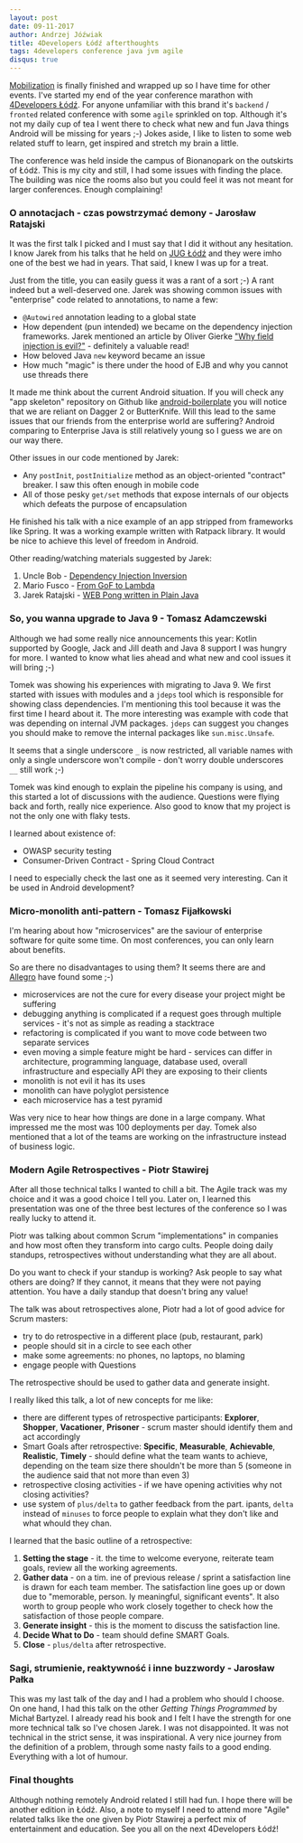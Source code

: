 ```yaml
---
layout: post
date: 09-11-2017
author: Andrzej Jóźwiak
title: 4Developers Łódź afterthoughts
tags: 4developers conference java jvm agile
disqus: true
---
```


[Mobilization](https://mobilization.pl) is finally finished and wrapped up so I have time for other events. I've started my end of the year conference marathon with [4Developers Łódź](https://lodz.4developers.org.pl/). For anyone unfamiliar with this brand it's `backend` / `fronted` related conference with some `agile` sprinkled on top. Although it's not my daily cup of tea I went there to check what new and fun Java things Android will be missing for years ;-) Jokes aside, I like to listen to some web related stuff to learn, get inspired and stretch my brain a little.

The conference was held inside the campus of Bionanopark on the outskirts of Łódź. This is my city and still, I had some issues with finding the place. The building was nice the rooms also but you could feel it was not meant for larger conferences. Enough complaining!

### O annotacjach - czas powstrzymać demony - Jarosław Ratajski

It was the first talk I picked and I must say that I did it without any hesitation. I know Jarek from his talks that he held on [JUG Łódź](https://www.meetup.com/Java-User-Group-Lodz/) and they were imho one of the best we had in years. That said, I knew I was up for a treat.

Just from the title, you can easily guess it was a rant of a sort ;-) A rant indeed but a well-deserved one. Jarek was showing common issues with "enterprise" code related to annotations, to name a few:

* `@Autowired` annotation leading to a global state
* How dependent (pun intended) we became on the dependency injection frameworks. Jarek mentioned an article by Oliver Gierke ["Why field injection is evil?"](http://olivergierke.de/2013/11/why-field-injection-is-evil/) - definitely a valuable read!
* How beloved Java `new` keyword became an issue
* How much "magic" is there under the hood of EJB and why you cannot use threads there

It made me think about the current Android situation. If you will check any "app skeleton" repository on Github like [android-boilerplate](https://github.com/ribot/android-boilerplate) you will notice that we are reliant on Dagger 2 or ButterKnife. Will this lead to the same issues that our friends from the enterprise world are suffering? Android comparing to Enterprise Java is still relatively young so I guess we are on our way there.

Other issues in our code mentioned by Jarek:
* Any `postInit`, `postInitialize` method as an object-oriented "contract" breaker. I saw this often enough in mobile code
* All of those pesky `get/set` methods that expose internals of our objects which defeats the purpose of encapsulation

He finished his talk with a nice example of an app stripped from frameworks like Spring. It was a working example written with Ratpack library. It would be nice to achieve this level of freedom in Android.

Other reading/watching materials suggested by Jarek:
1. Uncle Bob - [Dependency Injection Inversion](https://sites.google.com/site/unclebobconsultingllc/blogs-by-robert-martin/dependency-injection-inversion)
2. Mario Fusco - [From GoF to Lambda](https://www.youtube.com/watch?v=FnWntVfEEQg)
3. Jarek Ratajski - [WEB Pong written in Plain Java](https://github.com/javaFunAgain/ratpong)

### So, you wanna upgrade to Java 9 - Tomasz Adamczewski

Although we had some really nice announcements this year: Kotlin supported by Google, Jack and Jill death and Java 8 support I was hungry for more. I wanted to know what lies ahead and what new and cool issues it will bring ;-)

Tomek was showing his experiences with migrating to Java 9. We first started with issues with modules and a `jdeps` tool which is responsible for showing class dependencies. I'm mentioning this tool because it was the first time I heard about it. The more interesting was example with code that was depending on internal JVM packages. `jdeps` can suggest you changes you should make to remove the internal packages like `sun.misc.Unsafe`.

It seems that a single underscore `_` is now restricted, all variable names with only a single underscore won't compile - don't worry double underscores `__` still work ;-)

Tomek was kind enough to explain the pipeline his company is using, and this started a lot of discussions with the audience. Questions were flying back and forth, really nice experience. Also good to know that my project is not the only one with flaky tests.

I learned about existence of:
* OWASP security testing
* Consumer-Driven Contract - Spring Cloud Contract

I need to especially check the last one as it seemed very interesting. Can it be used in Android development?

### Micro-monolith anti-pattern - Tomasz Fijałkowski

I'm hearing about how "microservices" are the saviour of enterprise software for quite some time. On most conferences, you can only learn about benefits.

So are there no disadvantages to using them? It seems there are and [Allegro](https://allegro.pl/praca) have found some ;-)

* microservices are not the cure for every disease your project might be suffering
* debugging anything is complicated if a request goes through multiple services - it's not as simple as reading a stacktrace
* refactoring is complicated if you want to move code between two separate services
* even moving a simple feature might be hard - services can differ in architecture, programming language, database used, overall infrastructure and especially API they are exposing to their clients
* monolith is not evil it has its uses
* monolith can have polyglot persistence
* each microservice has a test pyramid

Was very nice to hear how things are done in a large company. What impressed me the most was 100 deployments per day. Tomek also mentioned that a lot of the teams are working on the infrastructure instead of business logic.

### Modern Agile Retrospectives - Piotr Stawirej

After all those technical talks I wanted to chill a bit. The Agile track was my choice and it was a good choice I tell you. Later on, I learned this presentation was one of the three best lectures of the conference so I was really lucky to attend it.

Piotr was talking about common Scrum "implementations" in companies and how most often they transform into cargo cults. People doing daily standups, retrospectives without understanding what they are all about.

Do you want to check if your standup is working? Ask people to say what others are doing? If they cannot, it means that they were not paying attention. You have a daily standup that doesn't bring any value!

The talk was about retrospectives alone, Piotr had a lot of good advice for Scrum masters:
* try to do retrospective in a different place (pub, restaurant, park)
* people should sit in a circle to see each other
* make some agreements: no phones, no laptops, no blaming
* engage people with Questions

The retrospective should be used to gather data and generate insight.

I really liked this talk, a lot of new concepts for me like:
* there are different types of retrospective participants: **Explorer**, **Shopper**, **Vacationer**, **Prisoner** - scrum master should identify them and act accordingly
* Smart Goals after retrospective: **Specific**, **Measurable**, **Achievable**, **Realistic**, **Timely** - should define what the team wants to achieve, depending on the team size there shouldn't be more than 5 (someone in the audience said that not more than even 3)
* retrospective closing activities - if we have opening activities why not closing activities?
* use system of `plus/delta` to gather feedback from the part. ipants, `delta` instead of `minuses` to force people to explain what they don't like and what whould they chan.

I learned that the basic outline of a retrospective:
1. **Setting the stage** - it.  the time to welcome everyone, reiterate team goals, review all the working agreements.
2. **Gather data** - on a tim. ine of previous release / sprint a satisfaction line is drawn for each team member. The satisfaction line goes up or down due to "memorable, person. ly meaningful, significant events". It also worth to group people who work closely together to check how the satisfaction of those people compare.
3. **Generate insight** - this is the moment to discuss the satisfaction line.
4. **Decide What to Do** - team should define SMART Goals.
5. **Close** - `plus/delta` after retrospective.

### Sagi, strumienie, reaktywność i inne buzzwordy - Jarosław Pałka

This was my last talk of the day and I had a problem who should I choose. On one hand, I had this talk on the other *Getting Things Programmed* by Michał Bartyzel. I already read his book and I felt I have the strength for one more technical talk so I've chosen Jarek. I was not disappointed. It was not technical in the strict sense, it was inspirational. A very nice journey from the definition of a problem, through some nasty fails to a good ending. Everything with a lot of humour.

### Final thoughts

Although nothing remotely Android related I still had fun. I hope there will be another edition in Łódź. Also, a note to myself I need to attend more "Agile" related talks like the one given by Piotr Stawirej a perfect mix of entertainment and education. See you all on the next 4Developers Łódź!
